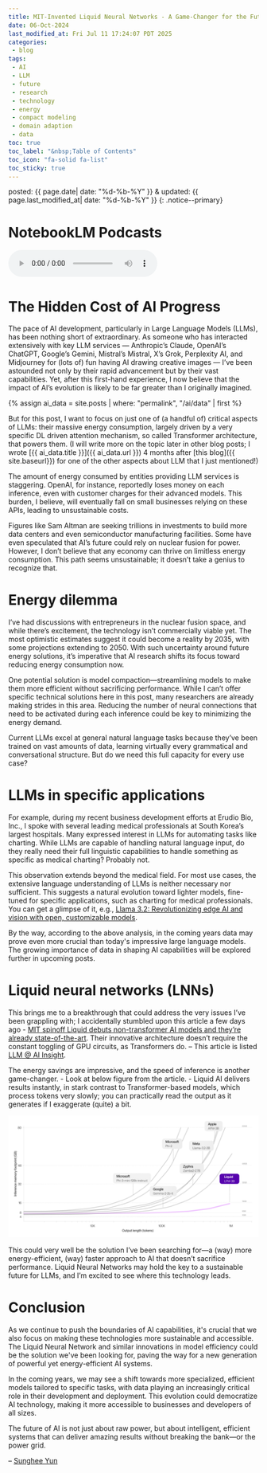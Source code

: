 ```yaml
---
title: MIT-Invented Liquid Neural Networks - A Game-Changer for the Future of LLMs
date: 06-Oct-2024
last_modified_at: Fri Jul 11 17:24:07 PDT 2025
categories:
 - blog
tags:
 - AI
 - LLM
 - future
 - research
 - technology
 - energy
 - compact modeling
 - domain adaption
 - data
toc: true
toc_label: "&nbsp;Table of Contents"
toc_icon: "fa-solid fa-list"
toc_sticky: true
---
```


posted: {{ page.date| date: "%d-%b-%Y" }}
&amp;
updated: {{ page.last_modified_at| date: "%d-%b-%Y" }}
{: .notice--primary}

# NotebookLM Podcasts

<audio id="podcast-1" controls>
	<source type="audio/wav" src="/resource/posts/2024-10-06-PDT - Short-term future AI-LLM trend/NotebookLM/Liquid Neural Networks_ The Future of Efficient AI-01.wav">
	Your browser does not support this shorter audio element.
</audio>

# The Hidden Cost of AI Progress

The pace of AI development, particularly in Large Language Models (LLMs), has been nothing short of extraordinary. As someone who has interacted extensively with key LLM services &mdash; Anthropic’s Claude, OpenAI’s ChatGPT, Google’s Gemini, Mistral’s Mistral, X’s Grok, Perplexity AI, and Midjourney for (lots of) fun having AI drawing creative images &mdash; I’ve been astounded not only by their rapid advancement but by their vast capabilities. Yet, after this first-hand experience, I now believe that the impact of AI’s evolution is likely to be far greater than I originally imagined.

{% assign ai_data = site.posts | where: "permalink", "/ai/data" | first %}

But for this post, I want to focus on just one of (a handful of) critical aspects of LLMs: their massive energy consumption, largely driven by a very specific DL driven attention mechanism, so called Transformer architecture, that powers them.
(I will write more on the topic later in other blog posts;
I wrote [{{ ai_data.title }}]({{ ai_data.url }}) 4 months after [this blog]({{ site.baseurl}})
for one of the other aspects about LLM that I just mentioned!)

The amount of energy consumed by entities providing LLM services is staggering. OpenAI, for instance, reportedly loses money on each inference, even with customer charges for their advanced models. This burden, I believe, will eventually fall on small businesses relying on these APIs, leading to unsustainable costs.

Figures like Sam Altman are seeking trillions in investments to build more data centers and even semiconductor manufacturing facilities.
Some have even speculated that AI’s future could rely on nuclear fusion for power. <font class="emph">However,
I don’t believe that any economy can thrive on limitless energy consumption.
This path seems unsustainable; it doesn’t take a genius to recognize that.</font>

<h1 id="energy-dilemma">Energy dilemma</h1>

I’ve had discussions with entrepreneurs in the nuclear fusion space, and while there’s excitement, the technology isn’t commercially viable yet. The most optimistic estimates suggest it could become a reality by 2035, with some projections extending to 2050. With such uncertainty around future energy solutions, it’s imperative that AI research shifts its focus toward reducing energy consumption now.

One potential solution is model compaction—streamlining models to make them more efficient without sacrificing performance. While I can’t offer specific technical solutions here in this post, many researchers are already making strides in this area. Reducing the number of neural connections that need to be activated during each inference could be key to minimizing the energy demand.

Current LLMs excel at general natural language tasks because they’ve been trained on vast amounts of data, learning virtually every grammatical and conversational structure. But do we need this full capacity for every use case?

<h1 id="llms-in-specific-applications">LLMs in specific applications</h1>

For example, during my recent business development efforts at Erudio Bio, Inc., I spoke with several leading medical professionals at South Korea’s largest hospitals. Many expressed interest in LLMs for automating tasks like charting. While LLMs are capable of handling natural language input, do they really need their full linguistic capabilities to handle something as specific as medical charting? Probably not.

This observation extends beyond the medical field. For most use cases, the extensive language understanding of LLMs is neither necessary nor sufficient. This suggests a natural evolution toward lighter models, fine-tuned for specific applications, such as charting for medical professionals. You can get a glimpse of it,
e.g.,
<a href="/articles#llama-3.2">Llama 3.2: Revolutionizing edge AI and vision with open, customizable models</a>.


By the way,
according to the above analysis, in the coming years
data may prove even more crucial than today's impressive large language models.
The growing importance of data in shaping AI capabilities will be explored further in upcoming posts.

<h1 id="lnn">Liquid neural networks (LNNs)</h1>

This brings me to a breakthrough that could address the very issues I’ve been grappling with;
I accidentally stumbled upon this article a few days ago -
<a href="https://venturebeat.com/ai/mit-spinoff-liquid-debuts-non-transformer-ai-models-and-theyre-already-state-of-the-art/">
	MIT spinoff Liquid debuts non-transformer AI models and they’re already state-of-the-art</a>.
Their innovative architecture doesn’t require the constant toggling of GPU circuits, as Transformers do.
&ndash; This article is listed <a href="/articles#ai-llm">LLM @ AI Insight</a>.

The energy savings are impressive, and the speed of inference is another game-changer. - Look at below figure from the article. -
Liquid AI delivers results instantly, in stark contrast to Transformer-based models, which process tokens very slowly;
you can practically read the output as it generates
if I exaggerate (quite) a bit.

<div class="img-container">
	<img src="/assets/images/ai/llm/lfm-performance-comparison.webp">
</div>

This could very well be the solution I’ve been searching for—a (way) more energy-efficient, (way) faster approach to AI that doesn’t sacrifice performance. Liquid Neural Networks may hold the key to a sustainable future for LLMs, and I’m excited to see where this technology leads.

<h1 id="conclusion">Conclusion</h1>

As we continue to push the boundaries of AI capabilities, it's crucial that we also focus on making these technologies more sustainable and accessible. The Liquid Neural Network and similar innovations in model efficiency could be the solution we've been looking for, paving the way for a new generation of powerful yet energy-efficient AI systems.

In the coming years, we may see a shift towards more specialized, efficient models tailored to specific tasks, with data playing an increasingly critical role in their development and deployment. This evolution could democratize AI technology, making it more accessible to businesses and developers of all sizes.

The future of AI is not just about raw power, but about intelligent, efficient systems that can deliver amazing results without breaking the bank—or the power grid.

&ndash;
[Sunghee Yun](/)
